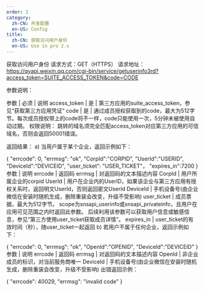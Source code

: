 ```yaml
---
order: 2
category:
  zh-CN: 开发配置
  en-US: Config
title: 
  zh-CN: 获取访问用户身份
  en-US: Use in pro 2.x
---
```


获取访问用户身份
请求方式：GET（HTTPS）
请求地址：https://qyapi.weixin.qq.com/cgi-bin/service/getuserinfo3rd?access_token=SUITE_ACCESS_TOKEN&code=CODE

参数说明：

参数 | 必须 | 说明
access_token | 是 | 第三方应用的suite_access_token，参见“获取第三方应用凭证”
code | 是 | 通过成员授权获取到的code，最大为512字节。每次成员授权带上的code将不一样，code只能使用一次，5分钟未被使用自动过期。
权限说明：
跳转的域名须完全匹配access_token对应第三方应用的可信域名，否则会返回50001错误。

返回结果：
a) 当用户属于某个企业，返回示例如下：

{
   "errcode": 0,
   "errmsg": "ok",
   "CorpId":"CORPID",
   "UserId":"USERID",
   "DeviceId":"DEVICEID",
   "user_ticket": "USER_TICKET"，
   "expires_in":7200
}
参数 | 说明
errcode | 返回码
errmsg | 对返回码的文本描述内容
CorpId | 用户所属企业的corpid
UserId | 用户在企业内的UserID，如果该企业与第三方应用有授权关系时，返回明文UserId，否则返回密文UserId
DeviceId | 手机设备号(由企业微信在安装时随机生成，删除重装会改变，升级不受影响)
user_ticket | 成员票据，最大为512字节。
scope为snsapi_userinfo或snsapi_privateinfo，且用户在应用可见范围之内时返回此参数。
后续利用该参数可以获取用户信息或敏感信息，参见“第三方使用user_ticket获取成员详情”。
expires_in | user_ticket的有效时间（秒），随user_ticket一起返回
b) 若用户不属于任何企业，返回示例如下：

{
   "errcode": 0,
   "errmsg": "ok",
   "OpenId":"OPENID",
   "DeviceId":"DEVICEID"
}
参数 | 说明
errcode | 返回码
errmsg | 对返回码的文本描述内容
OpenId | 非企业成员的标识，对当前服务商唯一
DeviceId | 手机设备号(由企业微信在安装时随机生成，删除重装会改变，升级不受影响)
出错返回示例：

{
   "errcode": 40029,
   "errmsg": "invalid code"
}